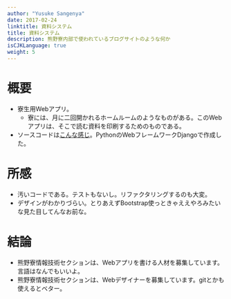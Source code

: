 ```yaml
---
author: "Yusuke Sangenya"
date: 2017-02-24
linktitle: 資料システム
title: 資料システム
description: 熊野寮内部で使われているブログサイトのような何か
isCJKLanguage: true
weight: 5
---
```


# 概要

- 寮生用Webアプリ。
    - 寮には、月に二回開かれるホームルームのようなものがある。このWebアプリは、そこで読む資料を印刷するためのものである。
- ソースコードは[こんな感じ](https://github.com/kumano-dormitory/kumanodocs)。PythonのWebフレームワークDjangoで作成した。

# 所感

- 汚いコードである。テストもないし。リファクタリングするのも大変。
- デザインがわかりづらい。とりあえずBootstrap使っときゃええやろみたいな見た目してんなお前な。

# 結論

- 熊野寮情報技術セクションは、Webアプリを書ける人材を募集しています。言語はなんでもいいよ。
- 熊野寮情報技術セクションは、Webデザイナーを募集しています。gitとかも使えるとベター。

